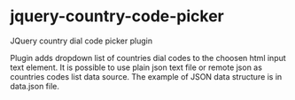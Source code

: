 # jquery-country-code-picker
JQuery country dial code picker plugin

Plugin adds dropdown list of countries dial codes to the choosen html input text element. It is possible to use plain json text file or remote json as countries codes list data source. The example of JSON data structure is in data.json file.
